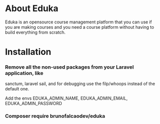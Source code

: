 # About Eduka
Eduka is an opensource course management platform that you can use if you are
making courses and you need a course platform without having to build everything
from scratch.

# Installation

### Remove all the non-used packages from your Laravel application, like
sanctum, laravel sail, and for debugging use the filp/whoops instead of the
default one.

Add the envs EDUKA_ADMIN_NAME, EDUKA_ADMIN_EMAIL, EDUKA_ADMIN_PASSWORD

### Composer require brunofalcaodev/eduka





